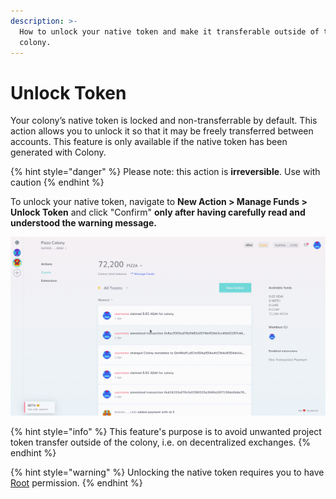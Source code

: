```yaml
---
description: >-
  How to unlock your native token and make it transferable outside of the
  colony.
---
```


# Unlock Token

Your colony’s native token is locked and non-transferrable by default. This action allows you to unlock it so that it may be freely transferred between accounts. This feature is only available if the native token has been generated with Colony.

{% hint style="danger" %}
Please note: this action is **irreversible**. Use with caution
{% endhint %}

To unlock your native token, navigate to **New Action > Manage Funds > Unlock Token** and click "Confirm" **only after having carefully read and understood the warning message.**

![](../assets/UnlockTokens.gif)

{% hint style="info" %}
This feature's purpose is to avoid unwanted project token transfer outside of the colony, i.e. on decentralized exchanges.&#x20;
{% endhint %}

{% hint style="warning" %}
Unlocking the native token requires you to have [Root](../advanced-features/permissions.md#root) permission.
{% endhint %}
